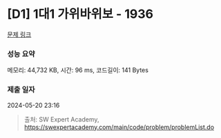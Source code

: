 # [D1] 1대1 가위바위보 - 1936 

[문제 링크](https://swexpertacademy.com/main/code/problem/problemDetail.do?contestProbId=AV5PjKXKALcDFAUq) 

### 성능 요약

메모리: 44,732 KB, 시간: 96 ms, 코드길이: 141 Bytes

### 제출 일자

2024-05-20 23:16



> 출처: SW Expert Academy, https://swexpertacademy.com/main/code/problem/problemList.do
